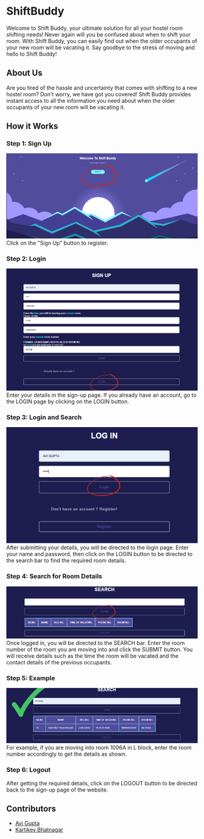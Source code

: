 # ShiftBuddy

Welcome to Shift Buddy, your ultimate solution for all your hostel room shifting needs! Never again will you be confused about when to shift your room. With Shift Buddy, you can easily find out when the older occupants of your new room will be vacating it. Say goodbye to the stress of moving and hello to Shift Buddy!

## About Us

Are you tired of the hassle and uncertainty that comes with shifting to a new hostel room? Don't worry, we have got you covered! Shift Buddy provides instant access to all the information you need about when the older occupants of your new room will be vacating it.

## How it Works

### Step 1: Sign Up
![Sign Up](img/R1.png)
Click on the "Sign Up" button to register.

### Step 2: Login
![Login](img/R2.png)
Enter your details in the sign-up page. If you already have an account, go to the LOGIN page by clicking on the LOGIN button.

### Step 3: Login and Search
![Login and Search](img/R2.1.png)
After submitting your details, you will be directed to the login page. Enter your name and password, then click on the LOGIN button to be directed to the search bar to find the required room details.

### Step 4: Search for Room Details
![Search for Room Details](img/R3.png)
Once logged in, you will be directed to the SEARCH bar. Enter the room number of the room you are moving into and click the SUBMIT button. You will receive details such as the time the room will be vacated and the contact details of the previous occupants.

### Step 5: Example
![Example](img/R4.png)
For example, if you are moving into room 1006A in L block, enter the room number accordingly to get the details as shown.

### Step 6: Logout
After getting the required details, click on the LOGOUT button to be directed back to the sign-up page of the website.

## Contributors
- [Avi Gupta](https://github.com/IVAVI17)
- [Kartikey Bhatnagar](https://github.com/kartikey-codes)


